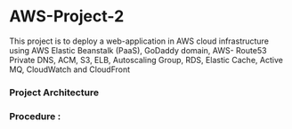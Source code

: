 # AWS-Project-2
This project is to deploy a web-application in AWS cloud infrastructure using AWS Elastic Beanstalk (PaaS), GoDaddy domain, AWS- Route53 Private DNS, ACM, S3, ELB, Autoscaling Group, RDS, Elastic Cache, Active MQ, CloudWatch and CloudFront 
### Project Architecture


### Procedure : 
